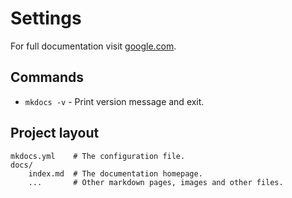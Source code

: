 # Settings

For full documentation visit [google.com](https://www.google.com).

## Commands

* `mkdocs -v` - Print version message and exit.

## Project layout

    mkdocs.yml    # The configuration file.
    docs/
        index.md  # The documentation homepage.
        ...       # Other markdown pages, images and other files.